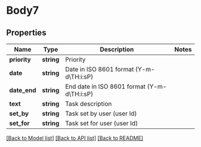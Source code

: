 # Body7

## Properties
Name | Type | Description | Notes
------------ | ------------- | ------------- | -------------
**priority** | **string** | Priority | 
**date** | **string** | Date in ISO 8601 format (Y-m-d\\TH:i:sP) | 
**date_end** | **string** | End date in ISO 8601 format (Y-m-d\\TH:i:sP) | 
**text** | **string** | Task description | 
**set_by** | **string** | Task set by user (user Id) | 
**set_for** | **string** | Task set for user (user Id) | 

[[Back to Model list]](../../README.md#documentation-for-models) [[Back to API list]](../../README.md#documentation-for-api-endpoints) [[Back to README]](../../README.md)

